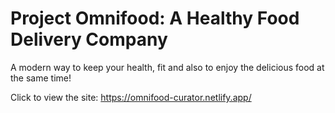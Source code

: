 # Project Omnifood: A Healthy Food Delivery Company

A modern way to keep your health, fit and also to enjoy the delicious food at the same time!

Click to view the site: https://omnifood-curator.netlify.app/
